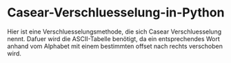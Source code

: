 # Casear-Verschluesselung-in-Python

Hier ist eine Verschluesselungsmethode, die sich Casear Verschluesselung nennt. Dafuer wird die ASCII-Tabelle benötigt, da ein entsprechendes Wort anhand vom Alphabet mit einem bestimmten offset nach rechts verschoben wird. 
